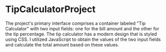 # TipCalculatorProject
 The project's primary interface comprises a container labeled "Tip Calculator" with two input fields:
one for the bill amount and the other for the tip percentage. The tip calculator has a modern design that is styled using CSS.
I utilized JavaScript to obtain the values of the two input fields and calculate the total amount based on these values.
